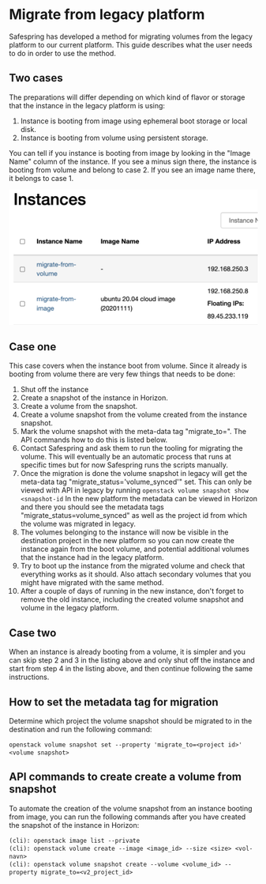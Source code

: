 # Migrate from legacy platform

Safespring has developed a method for migrating volumes from the legacy platform to our
current platform. This guide describes what the user needs to do in order to use the method. 

## Two cases
The preparations will differ depending on which kind of flavor or storage that the instance in the legacy platform is using:

1. Instance is booting from image using ephemeral boot storage or local disk.
2. Instance is booting from volume using persistent storage.

You can tell if you instance is booting from image by looking in the "Image Name" column of the instance. If you see a minus sign there, the instance is booting from volume and belong to case 2. If you see an image name there, it belongs to case 1.

![image](../images/volume-or-image.png)


## Case one
This case covers when the instance boot from volume. Since it already is booting from volume there are very few things that needs to be done:

1. Shut off the instance
2. Create a snapshot of the instance in Horizon.
3. Create a volume from the snapshot.
4. Create a volume snapshot from the volume created from the instance snapshot.
5. Mark the volume snapshot with the meta-data tag "migrate_to=<project-id of project i v2 to where the volume should be migrated>". The API commands how to do this is listed below.
6. Contact Safespring and ask them to run the tooling for migrating the volume. This will eventually be an automatic process that runs at specific times but for now Safespring runs the scripts manually.
7. Once the migration is done the volume snapshot in legacy will get the meta-data tag "migrate_status='volume_synced'" set. This can only be viewed with API in legacy by running ```openstack volume snapshot show <snapshot-id```
In the new platform the metadata can be viewed in Horizon and there you should see the metadata tags "migrate_status=volume_synced" as well as the project id from which the volume was migrated in legacy.
8. The volumes belonging to the instance will now be visible in the destination project in the new platform so you can now create the instance again from the boot volume, and potential additional volumes that the instance had in the legacy platform.
9. Try to boot up the instance from the migrated volume and check that everything works as it should. Also attach secondary volumes that you might have migrated with the same method.
10. After a couple of days of running in the new instance, don't forget to remove the old instance, including the created volume snapshot and volume in the legacy platform.

## Case two
When an instance is already booting from a volume, it is simpler and you can skip step 2 and 3 in the listing above and only shut off the instance and start from step 4 in the listing above, and then continue following the same instructions.

## How to set the metadata tag for migration 

Determine which project the volume snapshot should be migrated to in the destination and run the
following command:

```
openstack volume snapshot set --property 'migrate_to=<project id>' <volume snapshot>
```

## API commands to create create a volume from snapshot
To automate the creation of the volume snapshot from an instance booting from image, you can run the following commands after you have created the snapshot of the instance in Horizon:
```code
(cli): openstack image list --private
(cli): openstack volume create --image <image_id> --size <size> <vol-navn>
(cli): openstack volume snapshot create --volume <volume_id> --property migrate_to=<v2_project_id>


```

